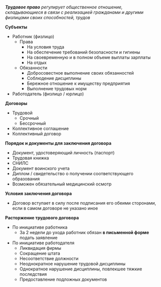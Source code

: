 ***Трудовое право** регулирует общественное отношение, складывающиеся в связи с реализацией гражданами и другими физлицами своих способностей, трудов*

**Субъекты**

* Работник (физлицо)  
  * Права  
    * На условия труда  
    * На обеспечение требований безопасности и гигиены  
    * На своевременную и в полном объеме выплаты зарплаты  
    * На отдых  
  * Обязанности  
    * Добросовестное выполнение своих обязанностей  
    * Соблюдение дисциплины  
    * Бережное отношение к имуществу предприятия  
    * Выполнение трудовых норм  
* Работодатель (физлицо / юрлицо)

**Договоры**

* Трудовой  
  * Срочный  
  * Бессрочный  
* Коллективное соглашение  
* Коллективный договор

**Порядок и документы для заключения договора**

* Документ, удостоверяющий личность (паспорт)  
* Трудовая книжка  
* СНИЛС  
* Документ воинского учета  
* Диплом / свидетельство о получении соответствующего образования  
* Возможен обязательный медицинский осмотр

**Условия заключения договора**

* Договор вступает в силу после подписания его обеими сторонами, если в самом договоре не указано иное

**Расторжение трудового договора**

* По инициативе работника  
  * За 2 недели до ухода работник обязан **в письменной форме** подать заявление  
* По инициативе работодателя  
  * Ликвидация фирмы  
  * Сокращение штата  
  * Несоответствие должности  
  * Неоднократное нарушение трудовой дисциплины  
  * Однократное нарушение дисциплины, повлекшее тяжкие последствия  
  * Предоставление подложных документов

